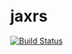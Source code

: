 # jaxrs

[![Build Status](https://travis-ci.org/springbootbuch/jaxrs.svg?branch=master)](https://travis-ci.org/springbootbuch/jaxrs)
